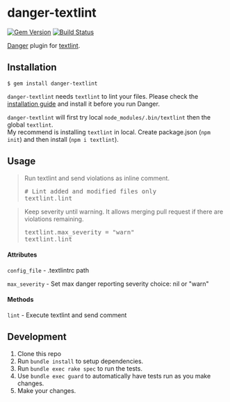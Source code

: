 # danger-textlint
[![Gem Version](https://badge.fury.io/rb/danger-textlint.svg)](https://badge.fury.io/rb/danger-textlint)
[![Build Status](https://travis-ci.org/Kesin11/danger-textlint.svg?branch=master)](https://travis-ci.org/Kesin11/danger-textlint)


[Danger](http://danger.systems/ruby/) plugin for [textlint](https://textlint.github.io/).

## Installation

    $ gem install danger-textlint

`danger-textlint` needs `textlint` to lint your files. Please check the [installation guide](https://github.com/textlint/textlint#installation) and install it before you run Danger.

`danger-textlint` will first try local `node_modules/.bin/textlint` then the global `textlint`.  
My recommend is installing `textlint` in local. Create package.json (`npm init`) and then install (`npm i textlint`).

## Usage

<blockquote>Run textlint and send violations as inline comment.
<pre>
# Lint added and modified files only
textlint.lint
</pre>
</blockquote>

<blockquote>Keep severity until warning. It allows merging pull request if there are violations remaining.
<pre>
textlint.max_severity = "warn"
textlint.lint
</pre>
</blockquote>

#### Attributes

`config_file` - .textlintrc path

`max_severity` - Set max danger reporting severity
choice: nil or "warn"

#### Methods

`lint` - Execute textlint and send comment

## Development

1. Clone this repo
2. Run `bundle install` to setup dependencies.
3. Run `bundle exec rake spec` to run the tests.
4. Use `bundle exec guard` to automatically have tests run as you make changes.
5. Make your changes.
